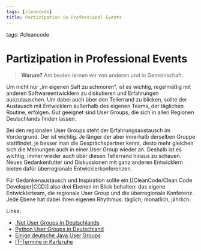 ```yaml
---
tags: [cleancode]
title: Partizipation in Professional Events
---
```

tags: #cleancode 

# Partizipation in Professional Events

>**Warum?**
>Am besten lernen wir von anderen und in Gemeinschaft.

Um nicht nur „im eigenen Saft zu schmoren“, ist es wichtig, regelmäßig mit anderen Softwareentwicklern zu diskutieren und Erfahrungen auszutauschen. Um dabei auch über den Tellerrand zu blicken, sollte der Austausch mit Entwicklern außerhalb des eigenen Teams, der täglichen Routine, erfolgen. Gut geeignet sind User Groups, die sich in allen Regionen Deutschlands finden lassen.

Bei den regionalen User Groups steht der Erfahrungsaustausch im Vordergrund. Der ist wichtig. Je länger der aber innerhalb derselben Gruppe stattfindet, je besser man die Gesprächspartner kennt, desto mehr gleichen sich die Meinungen auch in einer User Group wieder an. Deshalb ist es wichtig, immer wieder auch über diesen Tellerrand hinaus zu schauen. Neues Gedankenfutter und Diskussionen mit ganz anderen Entwicklern bieten dafür überregionale Entwicklerkonferenzen.

Für Gedankenaustausch und Inspiration sollte ein [[CleanCode/Clean Code Developer|CCD]] also drei Ebenen im Blick behalten: das eigene Entwicklerteam, die regionale User Group und die überregionale Konferenz. Jede Ebene hat dabei ihren eigenen Rhythmus: täglich, monatlich, jährlich.

Links:
-   [.Net User Groups in Deutschlands](http://ineta-deutschland.de/user-groups/)
-   [Python User Groups in Deutschland](https://wiki.python.org/moin/LocalUserGroups#User_Groups)
-   [Einige deutsche Java User Groups](http://web.archive.org/web/20120305144023/http://www.ijug.eu:80/index.php?option=com_content&view=article&id=6&Itemid=26)
-   [IT-Termine in Karlsruhe](http://ka.stadtblog.de/it-termine)